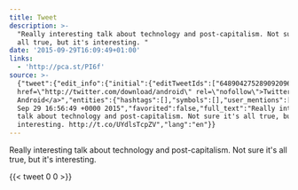 ```yaml
---
title: Tweet
description: >-
  "Really interesting talk about technology and post-capitalism. Not sure it's
  all true, but it's interesting. "
date: '2015-09-29T16:09:49+01:00'
links:
  - 'http://pca.st/PI6f'
source: >-
  {"tweet":{"edit_info":{"initial":{"editTweetIds":["648904275289092096"],"editableUntil":"2015-09-29T17:56:49.944Z","editsRemaining":"5","isEditEligible":true}},"retweeted":false,"source":"<a
  href=\"http://twitter.com/download/android\" rel=\"nofollow\">Twitter for
  Android</a>","entities":{"hashtags":[],"symbols":[],"user_mentions":[],"urls":[{"url":"http://t.co/UYdlsTcpZV","expanded_url":"http://pca.st/PI6f","display_url":"pca.st/PI6f","indices":["108","130"]}]},"display_text_range":["0","130"],"favorite_count":"0","id_str":"648904275289092096","truncated":false,"retweet_count":"0","id":"648904275289092096","possibly_sensitive":false,"created_at":"Tue
  Sep 29 16:56:49 +0000 2015","favorited":false,"full_text":"Really interesting
  talk about technology and post-capitalism. Not sure it's all true, but it's
  interesting. http://t.co/UYdlsTcpZV","lang":"en"}}
---
```

Really interesting talk about technology and post-capitalism. Not sure it's all true, but it's interesting. 
    
{{< tweet 0 0 >}}
    
